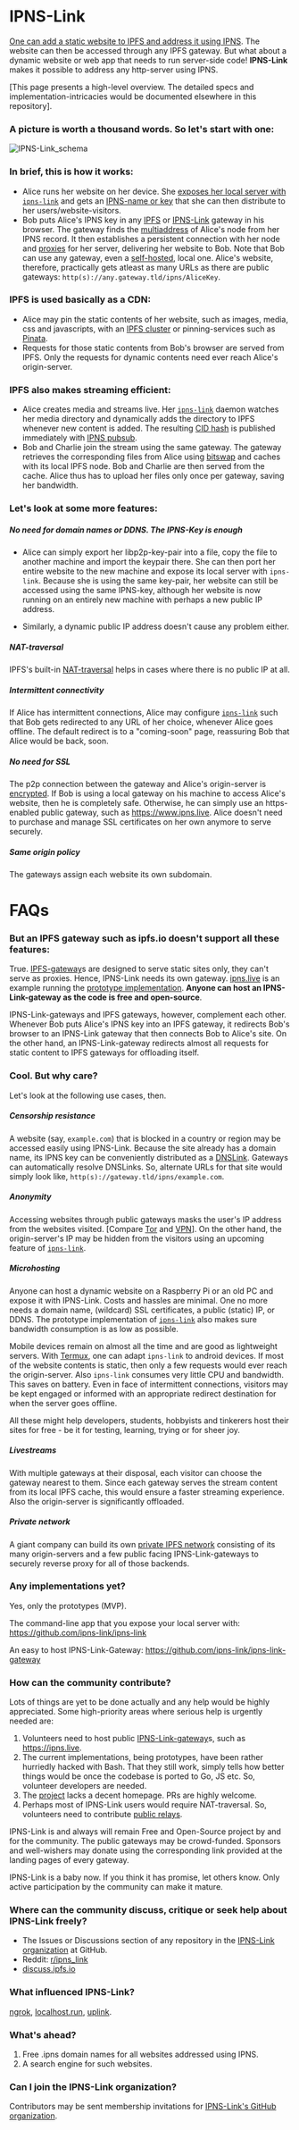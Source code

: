 # IPNS-Link

[One can add a static website to IPFS and address it using IPNS](https://medium.com/pinata/how-to-easily-host-a-website-on-ipfs-9d842b5d6a01). The website can then be accessed through any IPFS gateway. But what about a dynamic website or web app that needs to run server-side code! **IPNS-Link** makes it possible to address any http-server using IPNS.

[This page presents a high-level overview. The detailed specs and implementation-intricacies would be documented elsewhere in this repository].

### A picture is worth a thousand words. So let's start with one:

![IPNS-Link_schema](./IPNS-Link_schema.jpg)

### In brief, this is how it works:

- Alice runs her website on her device. She [exposes her local server with `ipns-link`](https://github.com/ipns-link/ipns-link/blob/main/tutorials/QuickStart.md) and gets an [IPNS-name or key](https://docs.ipfs.io/concepts/ipns/) that she can then distribute to her users/website-visitors.
- Bob puts Alice's IPNS key in any [IPFS](https://ipfs.github.io/public-gateway-checker/) or [IPNS-Link](https://github.com/ipns-link/ipns-link-gateway) gateway in his browser. The gateway finds the [multiaddress](https://docs.libp2p.io/concepts/addressing/) of Alice's node from her IPNS record. It then establishes a persistent connection with her node and [proxies](https://github.com/ipfs/go-ipfs/blob/master/docs/experimental-features.md#p2p-http-proxy) for her server, delivering her website to Bob. Note that Bob can use any gateway, even a [self-hosted](https://github.com/ipns-link/ipns-link-gateway#self-hosting), local one. Alice's website, therefore, practically gets atleast as many URLs as there are public gateways: `http(s)://any.gateway.tld/ipns/AliceKey`.

### IPFS is used basically as a CDN:

- Alice may pin the static contents of her website, such as images, media, css and javascripts, with an [IPFS cluster](https://cluster.ipfs.io/) or pinning-services such as [Pinata](https://www.pinata.cloud/).
- Requests for those static contents from Bob's browser are served from IPFS. Only the requests for dynamic contents need ever reach Alice's origin-server.

### IPFS also makes streaming efficient:

- Alice creates media and streams live. Her [`ipns-link`](https://github.com/ipns-link/ipns-link) daemon watches her media directory and dynamically adds the directory to IPFS whenever new content is added. The resulting [CID hash](https://docs.ipfs.io/concepts/content-addressing/) is published immediately with [IPNS pubsub](https://github.com/ipfs/go-ipfs/blob/master/docs/experimental-features.md#ipns-pubsub).
- Bob and Charlie join the stream using the same gateway. The gateway retrieves the corresponding files from Alice using [bitswap](https://docs.ipfs.io/concepts/bitswap/) and caches with its local IPFS node. Bob and Charlie are then served from the cache. Alice thus has to upload her files only once per gateway, saving her bandwidth.

### Let's look at some more features:

##### No need for domain names or DDNS. The IPNS-Key is enough

- Alice can simply export her libp2p-key-pair into a file, copy the file to another machine and import the keypair there. She can then port her entire website to the new machine and expose its local server with `ipns-link`. Because she is using the same key-pair, her website can still be accessed using the same IPNS-key, although her website is now running on an entirely new machine with perhaps a new public IP address.

- Similarly, a dynamic public IP address doesn't cause any problem either.

##### NAT-traversal

IPFS's built-in [NAT-traversal](https://github.com/ipfs/go-ipfs/blob/master/docs/experimental-features.md#autorelay) helps in cases where there is no public IP at all.

##### Intermittent connectivity

If Alice has intermittent connections, Alice may configure [`ipns-link`](https://github.com/ipns-link/ipns-link/blob/main/MANUAL.md#onfail) such that Bob gets redirected to any URL of her choice, whenever Alice goes offline. The default redirect is to a "coming-soon" page, reassuring Bob that Alice would be back, soon.

##### No need for SSL

The p2p connection between the gateway and Alice's origin-server is [encrypted](https://docs.ipfs.io/concepts/privacy-and-encryption/#encryption). If Bob is using a local gateway on his machine to access Alice's website, then he is completely safe. Otherwise, he can simply use an https-enabled public gateway, such as https://www.ipns.live. Alice doesn't need to purchase and manage SSL certificates on her own anymore to serve securely.

##### Same origin policy

The gateways assign each website its own subdomain.



# FAQs



### But an IPFS gateway such as ipfs.io doesn't support all these features:

True. [IPFS-gateway](https://docs.ipfs.io/concepts/ipfs-gateway/#overview)s are designed to serve static sites only, they can't serve as proxies. Hence, IPNS-Link needs its own gateway. [ipns.live](https://ipns.live) is an example running the [prototype implementation](https://github.com/ipns-link/ipns-link-gateway). **Anyone can host an IPNS-Link-gateway as the code is free and open-source**.

IPNS-Link-gateways and IPFS gateways, however, complement each other. Whenever Bob puts Alice's IPNS key into an IPFS gateway, it redirects Bob's browser to an IPNS-Link gateway that then connects Bob to Alice's site. On the other hand, an IPNS-Link-gateway redirects almost all requests for static content to IPFS gateways for offloading itself.

### Cool. But why care?

Let's look at the following use cases, then.

##### Censorship resistance

A website (say, `example.com`) that is blocked in a country or region may be accessed easily using IPNS-Link. Because the site already has a domain name, its IPNS key can be conveniently distributed as a [DNSLink](https://docs.ipfs.io/concepts/dnslink/#dnslink). Gateways can automatically resolve DNSLinks. So, alternate URLs for that site would simply look like, `http(s)://gateway.tld/ipns/example.com`.

##### Anonymity

Accessing websites through public gateways masks the user's IP address from the websites visited. [Compare [Tor](https://www.torproject.org/) and [VPN](https://en.wikipedia.org/wiki/Virtual_private_network)]. On the other hand, the origin-server's IP may be hidden from the visitors using an upcoming feature of [`ipns-link`](https://github.com/ipns-link/ipns-link).

##### Microhosting

Anyone can host a dynamic website on a Raspberry Pi or an old PC and expose it with IPNS-Link. Costs and hassles are minimal. One no more needs a domain name, (wildcard) SSL certificates, a public (static) IP, or DDNS. The prototype implementation of [`ipns-link`](https://github.com/ipns-link/ipns-link) also makes sure bandwidth consumption is as low as possible.

Mobile devices remain on almost all the time and are good as lightweight servers. With [Termux](https://termux.com/), one can adapt `ipns-link` to android devices.  If most of the website contents is static, then only a few requests would ever reach the origin-server. Also `ipns-link` consumes very little CPU and bandwidth. This saves on battery. Even in face of intermittent connections, visitors may be kept engaged or informed with an appropriate redirect destination for when the server goes offline.

All these might help developers, students, hobbyists and tinkerers host their sites for free - be it for testing, learning, trying or for sheer joy.

##### Livestreams

With multiple gateways at their disposal, each visitor can choose the gateway nearest to them. Since each gateway serves the stream content from its local IPFS cache, this would ensure a faster streaming experience. Also the origin-server is significantly offloaded.

##### Private network

A giant company can build its own [private IPFS network](https://github.com/ipfs/go-ipfs/blob/master/docs/experimental-features.md#private-networks) consisting of its many origin-servers and a few public facing IPNS-Link-gateways to securely reverse proxy for all of those backends.

### Any implementations yet?

Yes, only the prototypes (MVP).

The command-line app that you expose your local server with: https://github.com/ipns-link/ipns-link

An easy to host IPNS-Link-Gateway: https://github.com/ipns-link/ipns-link-gateway

### How can the community contribute?

Lots of things are yet to be done actually and any help would be highly appreciated. Some high-priority areas where serious help is urgently needed are: 

1. Volunteers need to host public [IPNS-Link-gateway](https://github.com/ipns-link/ipns-link-gateway)s, such as https://ipns.live.
2. The current implementations, being prototypes, have been rather hurriedly hacked with Bash. That they still work, simply tells how better things would be once the codebase is ported to Go, JS etc. So, volunteer developers are needed.
3. The [project](https://github.com/ipns-link) lacks a decent homepage. PRs are highly welcome.
4. Perhaps most of IPNS-Link users would require NAT-traversal. So, volunteers need to contribute [public relays](https://github.com/ipfs/go-ipfs/blob/master/docs/experimental-features.md#how-to-enable-8).

IPNS-Link is and always will remain Free and Open-Source project by and for the community. The public gateways may be crowd-funded. Sponsors and well-wishers may donate using the corresponding link provided at the landing pages of every gateway.

IPNS-Link is a baby now. If you think it has promise, let others know. Only active participation by the community can make it mature.

### Where can the community discuss, critique or seek help about IPNS-Link freely?

- The Issues or Discussions section of any repository in the [IPNS-Link organization](https://github.com/ipns-link) at GitHub.
- Reddit: [r/ipns_link](r/ipns_link)
- [discuss.ipfs.io](https://discuss.ipfs.io)

### What influenced IPNS-Link?

[ngrok](https://ngrok.com/), [localhost.run](https://localhost.run/), [uplink](https://getuplink.de/).

### What's ahead?

1. Free .ipns domain names for all websites addressed using IPNS.
2. A search engine for such websites.

### Can I join the IPNS-Link organization?

Contributors may be sent membership invitations for [IPNS-Link's GitHub organization](https://github.com/ipns-link).

